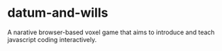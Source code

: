 datum-and-wills
===============

A narative browser-based voxel game that aims to introduce and teach javascript coding interactively.
